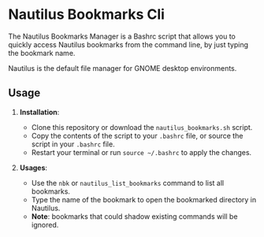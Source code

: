 # Nautilus Bookmarks Cli

The Nautilus Bookmarks Manager is a Bashrc script that allows you to 
quickly access Nautilus bookmarks from the command line, by just typing the bookmark name.

Nautilus is the default file manager for GNOME desktop environments.

## Usage

1. **Installation**:
   - Clone this repository or download the `nautilus_bookmarks.sh` script.
   - Copy the contents of the script to your `.bashrc` file, or source the script in your `.bashrc` file.
   - Restart your terminal or run `source ~/.bashrc` to apply the changes.

2. **Usages**:
   - Use the `nbk` or `nautilus_list_bookmarks` command to list all bookmarks.
   - Type the name of the bookmark to open the bookmarked directory in Nautilus.
   - **Note**: bookmarks that could shadow existing commands will be ignored.
